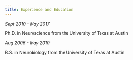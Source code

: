 ```yaml
---
title: Experience and Education
---
```



*Sept 2010 - May 2017*

Ph.D. in Neuroscience from the University of Texas at Austin

*Aug 2006 - May 2010*

B.S. in Neurobiology from the University of Texas at Austin 